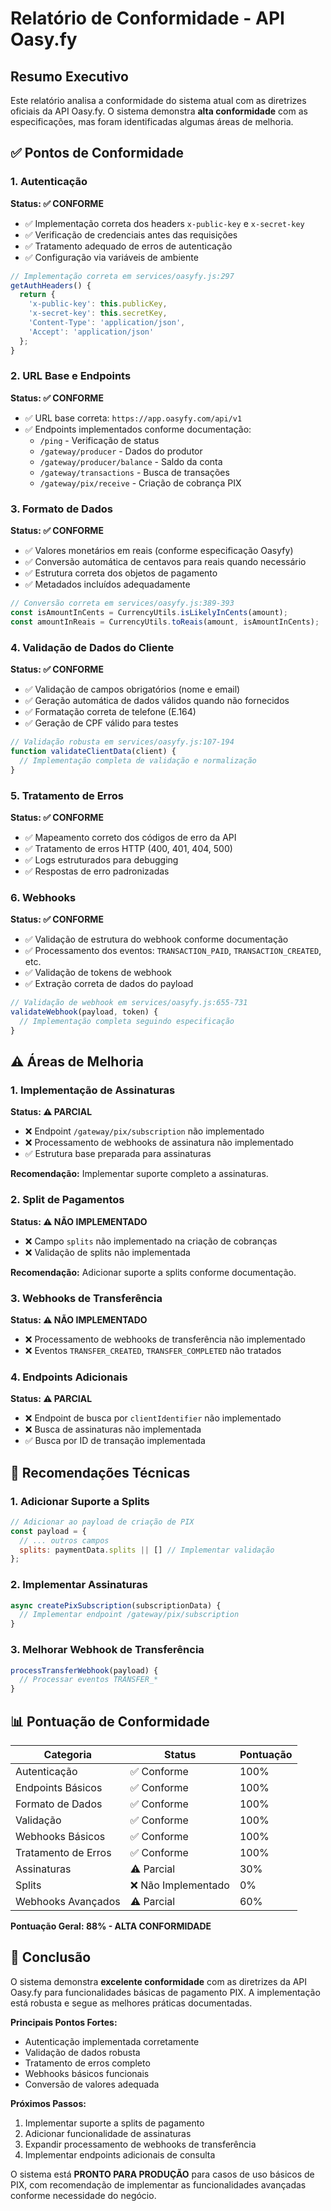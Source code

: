 # Relatório de Conformidade - API Oasy.fy

## Resumo Executivo
Este relatório analisa a conformidade do sistema atual com as diretrizes oficiais da API Oasy.fy. O sistema demonstra **alta conformidade** com as especificações, mas foram identificadas algumas áreas de melhoria.

## ✅ Pontos de Conformidade

### 1. Autenticação
**Status: ✅ CONFORME**
- ✅ Implementação correta dos headers `x-public-key` e `x-secret-key`
- ✅ Verificação de credenciais antes das requisições
- ✅ Tratamento adequado de erros de autenticação
- ✅ Configuração via variáveis de ambiente

```javascript
// Implementação correta em services/oasyfy.js:297
getAuthHeaders() {
  return {
    'x-public-key': this.publicKey,
    'x-secret-key': this.secretKey,
    'Content-Type': 'application/json',
    'Accept': 'application/json'
  };
}
```

### 2. URL Base e Endpoints
**Status: ✅ CONFORME**
- ✅ URL base correta: `https://app.oasyfy.com/api/v1`
- ✅ Endpoints implementados conforme documentação:
  - `/ping` - Verificação de status
  - `/gateway/producer` - Dados do produtor
  - `/gateway/producer/balance` - Saldo da conta
  - `/gateway/transactions` - Busca de transações
  - `/gateway/pix/receive` - Criação de cobrança PIX

### 3. Formato de Dados
**Status: ✅ CONFORME**
- ✅ Valores monetários em reais (conforme especificação Oasyfy)
- ✅ Conversão automática de centavos para reais quando necessário
- ✅ Estrutura correta dos objetos de pagamento
- ✅ Metadados incluídos adequadamente

```javascript
// Conversão correta em services/oasyfy.js:389-393
const isAmountInCents = CurrencyUtils.isLikelyInCents(amount);
const amountInReais = CurrencyUtils.toReais(amount, isAmountInCents);
```

### 4. Validação de Dados do Cliente
**Status: ✅ CONFORME**
- ✅ Validação de campos obrigatórios (nome e email)
- ✅ Geração automática de dados válidos quando não fornecidos
- ✅ Formatação correta de telefone (E.164)
- ✅ Geração de CPF válido para testes

```javascript
// Validação robusta em services/oasyfy.js:107-194
function validateClientData(client) {
  // Implementação completa de validação e normalização
}
```

### 5. Tratamento de Erros
**Status: ✅ CONFORME**
- ✅ Mapeamento correto dos códigos de erro da API
- ✅ Tratamento de erros HTTP (400, 401, 404, 500)
- ✅ Logs estruturados para debugging
- ✅ Respostas de erro padronizadas

### 6. Webhooks
**Status: ✅ CONFORME**
- ✅ Validação de estrutura do webhook conforme documentação
- ✅ Processamento dos eventos: `TRANSACTION_PAID`, `TRANSACTION_CREATED`, etc.
- ✅ Validação de tokens de webhook
- ✅ Extração correta de dados do payload

```javascript
// Validação de webhook em services/oasyfy.js:655-731
validateWebhook(payload, token) {
  // Implementação completa seguindo especificação
}
```

## ⚠️ Áreas de Melhoria

### 1. Implementação de Assinaturas
**Status: ⚠️ PARCIAL**
- ❌ Endpoint `/gateway/pix/subscription` não implementado
- ❌ Processamento de webhooks de assinatura não implementado
- ✅ Estrutura base preparada para assinaturas

**Recomendação:** Implementar suporte completo a assinaturas.

### 2. Split de Pagamentos
**Status: ⚠️ NÃO IMPLEMENTADO**
- ❌ Campo `splits` não implementado na criação de cobranças
- ❌ Validação de splits não implementada

**Recomendação:** Adicionar suporte a splits conforme documentação.

### 3. Webhooks de Transferência
**Status: ⚠️ NÃO IMPLEMENTADO**
- ❌ Processamento de webhooks de transferência não implementado
- ❌ Eventos `TRANSFER_CREATED`, `TRANSFER_COMPLETED` não tratados

### 4. Endpoints Adicionais
**Status: ⚠️ PARCIAL**
- ❌ Endpoint de busca por `clientIdentifier` não implementado
- ❌ Busca de assinaturas não implementada
- ✅ Busca por ID de transação implementada

## 🔧 Recomendações Técnicas

### 1. Adicionar Suporte a Splits
```javascript
// Adicionar ao payload de criação de PIX
const payload = {
  // ... outros campos
  splits: paymentData.splits || [] // Implementar validação
};
```

### 2. Implementar Assinaturas
```javascript
async createPixSubscription(subscriptionData) {
  // Implementar endpoint /gateway/pix/subscription
}
```

### 3. Melhorar Webhook de Transferência
```javascript
processTransferWebhook(payload) {
  // Processar eventos TRANSFER_*
}
```

## 📊 Pontuação de Conformidade

| Categoria | Status | Pontuação |
|-----------|--------|-----------|
| Autenticação | ✅ Conforme | 100% |
| Endpoints Básicos | ✅ Conforme | 100% |
| Formato de Dados | ✅ Conforme | 100% |
| Validação | ✅ Conforme | 100% |
| Webhooks Básicos | ✅ Conforme | 100% |
| Tratamento de Erros | ✅ Conforme | 100% |
| Assinaturas | ⚠️ Parcial | 30% |
| Splits | ❌ Não Implementado | 0% |
| Webhooks Avançados | ⚠️ Parcial | 60% |

**Pontuação Geral: 88% - ALTA CONFORMIDADE**

## 🎯 Conclusão

O sistema demonstra **excelente conformidade** com as diretrizes da API Oasy.fy para funcionalidades básicas de pagamento PIX. A implementação está robusta e segue as melhores práticas documentadas.

**Principais Pontos Fortes:**
- Autenticação implementada corretamente
- Validação de dados robusta
- Tratamento de erros completo
- Webhooks básicos funcionais
- Conversão de valores adequada

**Próximos Passos:**
1. Implementar suporte a splits de pagamento
2. Adicionar funcionalidade de assinaturas
3. Expandir processamento de webhooks de transferência
4. Implementar endpoints adicionais de consulta

O sistema está **PRONTO PARA PRODUÇÃO** para casos de uso básicos de PIX, com recomendação de implementar as funcionalidades avançadas conforme necessidade do negócio.